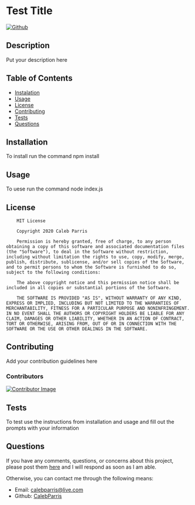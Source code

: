 # Test Title

   [![Github](https://img.shields.io/badge/License-MIT-brightgreen)](#License)

   ## Description
   Put your description here

   ## Table of Contents
   * [Instalation](#Installation)
   * [Usage](#Usage)
   * [License](#License)
   * [Contributing](#Contributing)
   * [Tests](#Tests)
   * [Questions](#Questions)
   
   ## Installation
   To install run the command npm install

   ## Usage
   To uese run the command node index.js

   ## License
   
        MIT License

        Copyright 2020 Caleb Parris

        Permission is hereby granted, free of charge, to any person obtaining a copy of this software and associated documentation files (the "Software"), to deal in the Software without restriction, including without limitation the rights to use, copy, modify, merge, publish, distribute, sublicense, and/or sell copies of the Software, and to permit persons to whom the Software is furnished to do so, subject to the following conditions:
        
        The above copyright notice and this permission notice shall be included in all copies or substantial portions of the Software.
        
        THE SOFTWARE IS PROVIDED "AS IS", WITHOUT WARRANTY OF ANY KIND, EXPRESS OR IMPLIED, INCLUDING BUT NOT LIMITED TO THE WARRANTIES OF MERCHANTABILITY, FITNESS FOR A PARTICULAR PURPOSE AND NONINFRINGEMENT. IN NO EVENT SHALL THE AUTHORS OR COPYRIGHT HOLDERS BE LIABLE FOR ANY CLAIM, DAMAGES OR OTHER LIABILITY, WHETHER IN AN ACTION OF CONTRACT, TORT OR OTHERWISE, ARISING FROM, OUT OF OR IN CONNECTION WITH THE SOFTWARE OR THE USE OR OTHER DEALINGS IN THE SOFTWARE.

   ## Contributing
   Add your contribution guidelines here
   ### Contributors
   [![Contributor Image](https://github.com/CalebParris.png?size=75)](https://github.com/CalebParris)

   ## Tests
   To test use the instructions from installation and usage and fill out the prompts with your information

   ## Questions
   If you have any comments, questions, or concerns about this project, please post them [here](https://github.com/CalebParris/Test-Title/issues) and I will respond as soon as I am able.

   Otherwise, you can contact me through the following means:
   * Email: calebparris@live.com
   * Github: [CalebParris](https://github.com/CalebParris)
    